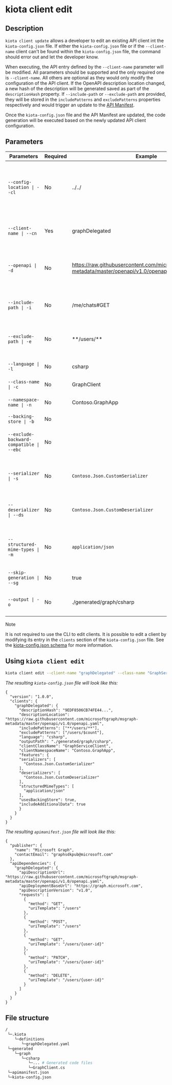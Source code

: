 # kiota client edit

## Description 

`kiota client update` allows a developer to edit an existing API client int the `kiota-config.json` file. If either the `kiota-config.json` file or if the `--client-name` client can't be found within the `kiota-config.json` file, the command should error out and let the developer know.

When executing, the API entry defined by the `--client-name` parameter will be modified. All parameters should be supported and the only required one is `--client-name`. All others are optional as they would only modify the configuration of the API client. If the OpenAPI description location changed, a new hash of the description will be generated saved as part of the `descriptionHash` property. If `--include-path` or `--exclude-path` are provided, they will be stored in the `includePatterns` and `excludePatterns` properties respectively and would trigger an update to the [API Manifest](https://www.ietf.org/archive/id/draft-miller-api-manifest-01.html#section-2.5-3).

Once the `kiota-config.json` file and the API Manifest are updated, the code generation will be executed based on the newly updated API client configuration.

## Parameters

| Parameters | Required | Example | Description |
| -- | -- | -- | -- |
| `--config-location \| --cl` | No | ../../ | A location where to find or create the `kiota-config.json` file. When not specified it will find an ancestor `kiota-config.json` file and if not found, will use the defaults. Defaults to `./`. |
| `--client-name \| --cn` | Yes | graphDelegated | Name of the client. Unique within the parent API. If not provided, defaults to --class-name or its default. |
| `--openapi \| -d` | No | https://raw.githubusercontent.com/microsoftgraph/msgraph-metadata/master/openapi/v1.0/openapi.yaml | The location of the OpenAPI description in JSON or YAML format to use to generate the SDK. Accepts a URL or a local path. |
| `--include-path \| -i` | No | /me/chats#GET | A glob pattern to include paths from generation. Accepts multiple values. Defaults to no value which includes everything. |
| `--exclude-path \| -e` | No | \*\*/users/\*\* | A glob pattern to exclude paths from generation. Accepts multiple values. Defaults to no value which excludes nothing. |
| `--language \| -l` | No | csharp | The target language for the generated code files or for the information. |
| `--class-name \| -c` | No | GraphClient | The name of the client class. Defaults to `Client`. |
| `--namespace-name \| -n` | No | Contoso.GraphApp | The namespace of the client class. Defaults to `Microsoft.Graph`. |
| `--backing-store \| -b` | No | | Defaults to `false` |
| `--exclude-backward-compatible \| --ebc` | No |  | Whether to exclude the code generated only for backward compatibility reasons or not. Defaults to `false`. |
| `--serializer \| -s` | No | `Contoso.Json.CustomSerializer` | One or more module names that implements ISerializationWriterFactory. Default are documented [here](https://learn.microsoft.com/openapi/kiota/using#--serializer--s). |
| `--deserializer \| --ds` | No | `Contoso.Json.CustomDeserializer` | One or more module names that implements IParseNodeFactory. Default are documented [here](https://learn.microsoft.com/en-us/openapi/kiota/using#--deserializer---ds). |
| `--structured-mime-types \| -m` | No | `application/json` |Any valid MIME type which will match a request body type or a response type in the OpenAPI description. Default are documented [here](https://learn.microsoft.com/en-us/openapi/kiota/using#--structured-mime-types--m). |
| `--skip-generation \| --sg` | No | true | When specified, the generation would be skipped. Defaults to false. |
| `--output \| -o` | No | ./generated/graph/csharp | The output directory or file path for the generated code files. Defaults to `./output`. |

> [!NOTE] 
> It is not required to use the CLI to edit clients. It is possible to edit a client by modifying its entry in the `clients` section of the `kiota-config.json` file. See the [kiota-config.json schema](../schemas/kiota-config.json.md) for more information.

## Using `kiota client edit`

```bash
kiota client edit --client-name "graphDelegated" --class-name "GraphServiceClient" --exclude-path "/users/$count"
```

_The resulting `kiota-config.json` file will look like this:_

```jsonc
{
  "version": "1.0.0",
  "clients": {
    "graphDelegated": {
      "descriptionHash": "9EDF8506CB74FE44...",
      "descriptionLocation": "https://raw.githubusercontent.com/microsoftgraph/msgraph-metadata/master/openapi/v1.0/openapi.yaml",
      "includePatterns": ["**/users/**"],
      "excludePatterns": ["/users/$count"],
      "language": "csharp",
      "outputPath": "./generated/graph/csharp",
      "clientClassName": "GraphServiceClient",
      "clientNamespaceName": "Contoso.GraphApp",
      "features": {
      "serializers": [
        "Contoso.Json.CustomSerializer"
      ],
      "deserializers": [
        "Contoso.Json.CustomDeserializer"
      ],
      "structuredMimeTypes": [
        "application/json"
      ],
      "usesBackingStore": true,
      "includeAdditionalData": true
      }
    }
  }
}
```

_The resulting `apimanifest.json` file will look like this:_

```jsonc
{
  "publisher": {
    "name": "Microsoft Graph",
    "contactEmail": "graphsdkpub@microsoft.com"
  },
  "apiDependencies": {
    "graphDelegated": {
      "apiDescriptionUrl": "https://raw.githubusercontent.com/microsoftgraph/msgraph-metadata/master/openapi/v1.0/openapi.yaml",
      "apiDeploymentBaseUrl": "https://graph.microsoft.com",
      "apiDescriptionVersion": "v1.0",
      "requests": [
        {
          "method": "GET",
          "uriTemplate": "/users"
        },
        {
          "method": "POST",
          "uriTemplate": "/users"
        },
        {
          "method": "GET",
          "uriTemplate": "/users/{user-id}"
        },
        {
          "method": "PATCH",
          "uriTemplate": "/users/{user-id}"
        },
        {
          "method": "DELETE",
          "uriTemplate": "/users/{user-id}"
        }
      ]
    }
  }
}
```

## File structure
```bash
/
 └─.kiota
    └─definitions
       └─graphDelegated.yaml
 └─generated
    └─graph
       └─csharp
          └─... # Generated code files
          └─GraphClient.cs  
 └─apimanifest.json
 └─kiota-config.json 
```